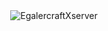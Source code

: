 <div align="center">
<img src="https://www.google.com/search?q=https://fontmeme.com/permalink/240621/72225642431668f498c4d2d4c062c3e1.png" alt="EgalercraftXserver" border="0">
</div>
